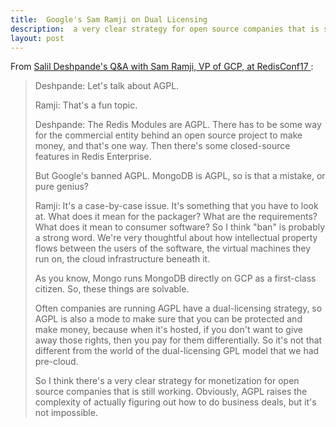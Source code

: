 ```yaml
---
title:  Google's Sam Ramji on Dual Licensing
description:  a very clear strategy for open source companies that is still working
layout: post
---
```


From [Salil Deshpande's Q&A with Sam Ramji, VP of GCP, at RedisConf17 ](https://www.youtube.com/watch?v=2PkZ3hoYIeM&t=16m):

> Deshpande:  Let's talk about AGPL.
>
> Ramji:  That's a fun topic.
>
> Deshpande:  The Redis Modules are AGPL.  There has to be some way for the commercial entity behind an open source project to make money, and that's one way.  Then there's some closed-source features in Redis Enterprise.
>
> But Google's banned AGPL.  MongoDB is AGPL, so is that a mistake, or pure genius?
>
> Ramji:  It's a case-by-case issue.  It's something that you have to look at.  What does it mean for the packager?  What are the requirements?  What does it mean to consumer software?  So I think "ban" is probably a strong word.  We're very thoughtful about how intellectual property flows between the users of the software, the virtual machines they run on, the cloud infrastructure beneath it.
>
> As you know, Mongo runs MongoDB directly on GCP as a first-class citizen.  So, these things are solvable.
>
> Often companies are running AGPL have a dual-licensing strategy, so AGPL is also a mode to make sure that you can be protected and make money, because when it's hosted, if you don't want to give away those rights, then you pay for them differentially.  So it's not that different from the world of the dual-licensing GPL model that we had pre-cloud.
>
> So I think there's a very clear strategy for monetization for open source companies that is still working.  Obviously, AGPL raises the complexity of actually figuring out how to do business deals, but it's not impossible.
